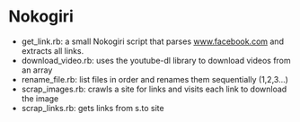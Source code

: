 # Nokogiri

- get_link.rb: a small Nokogiri script that parses www.facebook.com and extracts all links.
- download_video.rb: uses the youtube-dl library to download videos from an array
- rename_file.rb: list files in order and renames them sequentially (1,2,3...)
- scrap_images.rb: crawls a site for links and visits each link to download the image
- scrap_links.rb: gets links from s.to site 

